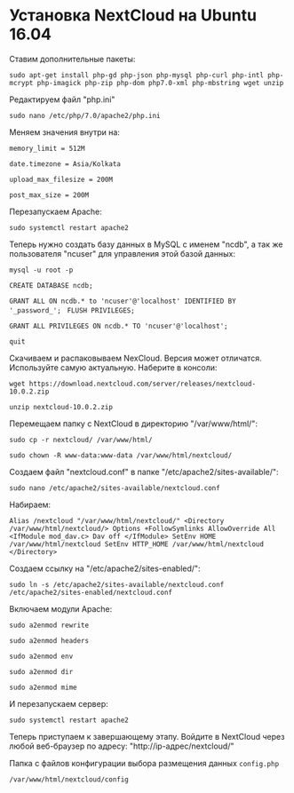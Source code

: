 # Установка NextCloud на Ubuntu 16.04
Ставим дополнительные пакеты:

`sudo apt-get install php-gd php-json php-mysql php-curl php-intl php-mcrypt php-imagick php-zip php-dom php7.0-xml php-mbstring wget unzip`

Редактируем файл "php.ini"

`sudo nano /etc/php/7.0/apache2/php.ini`

Меняем значения внутри на:

`memory_limit = 512M`

`date.timezone = Asia/Kolkata`

`upload_max_filesize = 200M`

`post_max_size = 200M`

Перезапускаем Apache:

`sudo systemctl restart apache2`

Теперь нужно создать базу данных в MySQL с именем "ncdb", а так же пользователя "ncuser" для управления этой базой данных:

`mysql -u root -p`

`CREATE DATABASE ncdb;`

`GRANT ALL ON ncdb.* to 'ncuser'@'localhost' IDENTIFIED BY '_password_';
`
`FLUSH PRIVILEGES;`

`GRANT ALL PRIVILEGES ON ncdb.* TO 'ncuser'@'localhost';`

`quit`

Скачиваем и распаковываем NexCloud. Версия может отличатся. Используйте самую актуальную. Наберите в консоли:

`wget https://download.nextcloud.com/server/releases/nextcloud-10.0.2.zip`

`unzip nextcloud-10.0.2.zip`

Перемещаем папку с NextCloud в директорию "/var/www/html/":

`sudo cp -r nextcloud/ /var/www/html/`

`sudo chown -R www-data:www-data /var/www/html/nextcloud/`

Создаем файл "nextcloud.conf" в папке "/etc/apache2/sites-available/":

`sudo nano /etc/apache2/sites-available/nextcloud.conf`

Набираем:

`Alias /nextcloud "/var/www/html/nextcloud/"
<Directory /var/www/html/nextcloud/>
  Options +FollowSymlinks
  AllowOverride All
 <IfModule mod_dav.c>
  Dav off
 </IfModule>
 SetEnv HOME /var/www/html/nextcloud
 SetEnv HTTP_HOME /var/www/html/nextcloud
</Directory>`

Создаем ссылку на "/etc/apache2/sites-enabled/":

`sudo ln -s /etc/apache2/sites-available/nextcloud.conf /etc/apache2/sites-enabled/nextcloud.conf`

Включаем модули Apache:

`sudo a2enmod rewrite`

`sudo a2enmod headers`

`sudo a2enmod env`

`sudo a2enmod dir`

`sudo a2enmod mime`

И перезапускаем сервер:

`sudo systemctl restart apache2`

Теперь приступаем к завершающему этапу. Войдите в NextCloud через любой веб-браузер по адресу: "http://ip-адрес/nextcloud/"

Папка с файлов конфигурации выбора размещения данных `config.php`

`/var/www/html/nextcloud/config`
